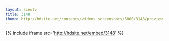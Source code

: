 ```yaml
---
layout: sieutv
title: 3148
thumb: http://hdsite.net/contents/videos_screenshots/3000/3148/preview_360p.mp4.jpg
---
```

{% include iframe src='http://hdsite.net/embed/3148' %}
 
